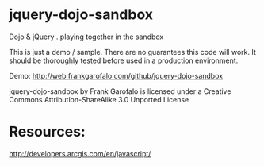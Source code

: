 jquery-dojo-sandbox
===================

Dojo &amp; jQuery ..playing together in the sandbox

This is just a demo / sample. There are no guarantees this code will work. It should be thoroughly tested before used in a production environment.

Demo: http://web.frankgarofalo.com/github/jquery-dojo-sandbox

jquery-dojo-sandbox by Frank Garofalo is licensed under a Creative Commons Attribution-ShareAlike 3.0 Unported License

Resources:
===========
http://developers.arcgis.com/en/javascript/
